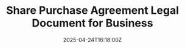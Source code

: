 ---
title: Share Purchase Agreement Legal Document for Business
linkTitle: Share Purchase Agreement Legal Document for Business
date: '2025-04-24T16:18:00Z'
weight: 1
description: No content
draft: false
ref: share-purchase-agreement-legal-document-for-business
---